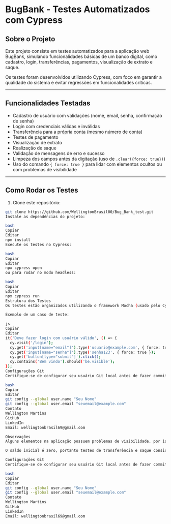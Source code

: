 # BugBank - Testes Automatizados com Cypress

## Sobre o Projeto

Este projeto consiste em testes automatizados para a aplicação web BugBank, simulando funcionalidades básicas de um banco digital, como cadastro, login, transferências, pagamentos, visualização de extrato e saque.

Os testes foram desenvolvidos utilizando Cypress, com foco em garantir a qualidade do sistema e evitar regressões em funcionalidades críticas.

---

## Funcionalidades Testadas

- Cadastro de usuário com validações (nome, email, senha, confirmação de senha)
- Login com credenciais válidas e inválidas
- Transferência para a própria conta (mesmo número de conta)
- Testes de pagamento
- Visualização de extrato
- Realização de saque
- Validação de mensagens de erro e sucesso
- Limpeza dos campos antes da digitação (uso de `.clear({force: true})`)
- Uso do comando `{ force: true }` para lidar com elementos ocultos ou com problemas de visibilidade

---

## Como Rodar os Testes

1. Clone este repositório:

```bash
git clone https://github.com/WellingtonBrasil00/Bug_Bank_test.git
Instale as dependências do projeto:

bash
Copiar
Editar
npm install
Execute os testes no Cypress:

bash
Copiar
Editar
npx cypress open
ou para rodar no modo headless:

bash
Copiar
Editar
npx cypress run
Estrutura dos Testes
Os testes estão organizados utilizando o framework Mocha (usado pelo Cypress), com blocos describe e it para definir as suítes e os casos de teste.

Exemplo de um caso de teste:

js
Copiar
Editar
it('Deve fazer login com usuário válido', () => {
  cy.visit('/login');
  cy.get('input[name="email"]').type('usuario@example.com', { force: true });
  cy.get('input[name="senha"]').type('senha123', { force: true });
  cy.get('button[type="submit"]').click();
  cy.contains('Bem vindo').should('be.visible');
});
Configurações Git
Certifique-se de configurar seu usuário Git local antes de fazer commits:

bash
Copiar
Editar
git config --global user.name "Seu Nome"
git config --global user.email "seuemail@example.com"
Contato
Wellington Martins
GitHub
LinkedIn
Email: wellingtonbrasil69@gmail.com

Observações
Alguns elementos na aplicação possuem problemas de visibilidade, por isso usamos o { force: true } para forçar ações do Cypress.

O saldo inicial é zero, portanto testes de transferência e saque consideram validação de saldo.

Configurações Git
Certifique-se de configurar seu usuário Git local antes de fazer commits:

bash
Copiar
Editar
git config --global user.name "Seu Nome"
git config --global user.email "seuemail@example.com"
Contato
Wellington Martins
GitHub
LinkedIn
Email: wellingtonbrasil69@gmail.com

